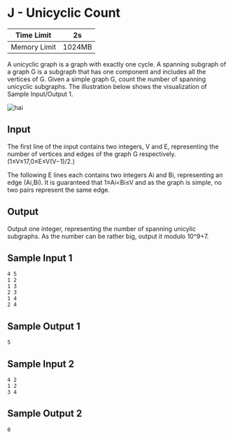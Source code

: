 # J - Unicyclic Count

| Time Limit   | 2s     |
|--------------|--------|
| Memory Limit | 1024MB |

A unicyclic graph is a graph with exactly one cycle. A spanning subgraph of a graph G is a subgraph that has one component and includes all the vertices of G. Given a simple graph G, count the number of spanning unicyclic subgraphs. The illustration below shows the visualization of Sample Input/Output 1.

![hai](https://user-images.githubusercontent.com/8296835/46620527-2e090c80-cb4f-11e8-9882-3556d6fa2dec.png)

## Input

The first line of the input contains two integers, V and E, representing the number of vertices and edges of the graph G respectively. (1≤V≤17,0≤E≤V(V−1)/2.)

The following E lines each contains two integers Ai and Bi, representing an edge (Ai,Bi). It is guaranteed that 1≤Ai<Bi≤V and as the graph is simple, no two pairs represent the same edge.

## Output

Output one integer, representing the number of spanning unicylic subgraphs. As the number can be rather big, output it modulo 10^9+7.

## Sample Input 1

	4 5
	1 2
	1 3
	2 3
	1 4
	2 4

## Sample Output 1

	5

## Sample Input 2

	4 2
	1 2
	3 4

## Sample Output 2

	0

